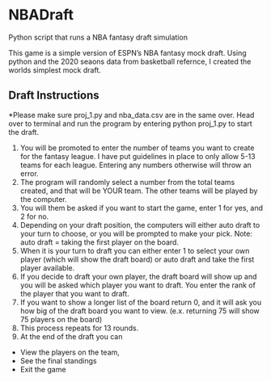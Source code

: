 # NBADraft
Python script that runs a NBA fantasy draft simulation

This game is a simple version of ESPN’s NBA fantasy mock draft. Using python and the 2020 seaons data from basketball refernce, I created the worlds simplest mock draft. 

## Draft Instructions

*Please make sure proj_1.py and nba_data.csv are in the same over. Head over to terminal and run the program by entering python proj_1.py to start the draft.
1) You will be promoted to enter the number of teams you want to create for the fantasy league. I have put guidelines in place to only allow 5-13 teams for each league. Entering any numbers otherwise will throw an error.
2) The program will randomly select a number from the total teams created, and that will be YOUR team. The other teams will be played by the computer.
3) You will them be asked if you want to start the game, enter 1 for yes, and 2 for no.
4) Depending on your draft position, the computers will either auto draft to your turn to
choose, or you will be prompted to make your pick. Note: auto draft = taking the first player
on the board.
5) When it is your turn to draft you can either enter 1 to select your own player (which will
show the draft board) or auto draft and take the first player available.
6) If you decide to draft your own player, the draft board will show up and you will be asked
which player you want to draft. You enter the rank of the player that you want to draft.
7) If you want to show a longer list of the board return 0, and it will ask you how big of the draft
board you want to view. (e.x. returning 75 will show 75 players on the board)
8) This process repeats for 13 rounds.
9) At the end of the draft you can 
* View the players on the team,
* See the final standings
* Exit the game
